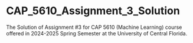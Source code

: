 # CAP_5610_Assignment_3_Solution
 The Solution of Assignment #3 for CAP 5610 (Machine Learning) course offered in 2024-2025 Spring Semester at the University of Central Florida.
